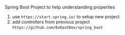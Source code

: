 Spring Boot Project to help understanding properties

1. use `https://start.spring.io/` to setup new project
2. add controllers from previous project `https://github.com/0xKashDev/spring_boot`